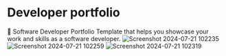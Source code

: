 # Developer portfolio

🚀 Software Developer Portfolio Template that helps you showcase your work and skills as a software developer.
![Screenshot 2024-07-21 102235](https://github.com/user-attachments/assets/b3de5bdf-d665-4df5-8a9c-3499e9be3fd7)
![Screenshot 2024-07-21 102259](https://github.com/user-attachments/assets/ace33b1d-8c5d-4610-a507-9effa28860aa)
![Screenshot 2024-07-21 102319](https://github.com/user-attachments/assets/afb412dc-0b88-47ae-8e30-94a7d91d4996)
